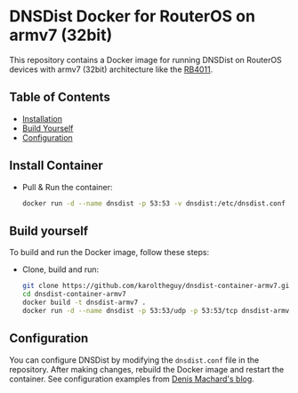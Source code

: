 # DNSDist Docker for RouterOS on armv7 (32bit)

This repository contains a Docker image for running DNSDist on RouterOS devices with armv7 (32bit) architecture like the [RB4011](https://mikrotik.com/product/rb4011igs_rm).

## Table of Contents

- [Installation](#install-container)
- [Build Yourself](build-yourself)
- [Configuration](#configuration)


## Install Container

- Pull & Run the container:

    ```sh
    docker run -d --name dnsdist -p 53:53 -v dnsdist:/etc/dnsdist.conf ghcr.io/karoltheguy/dnsdist-container-armv7:main
    ```


## Build yourself

To build and run the Docker image, follow these steps:

- Clone, build and run:

    ```sh
    git clone https://github.com/karoltheguy/dnsdist-container-armv7.git
    cd dnsdist-container-armv7
    docker build -t dnsdist-armv7 .
    docker run -d --name dnsdist -p 53:53/udp -p 53:53/tcp dnsdist-armv7
    ```


## Configuration

You can configure DNSDist by modifying the `dnsdist.conf` file in the repository. After making changes, rebuild the Docker image and restart the container.
See configuration examples from [Denis Machard's blog](https://dmachard.github.io/posts/0054-dnsdist-config-examples/).


